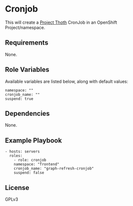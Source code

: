 # Cronjob
This will create a [Project Thoth](https://github.com/thoth-station) CronJob in an OpenShift Project/namespace.

## Requirements

None.

## Role Variables

Available variables are listed below, along with default values:

    namespace: ""
    cronjob_name: ""
    suspend: true

## Dependencies

None.

## Example Playbook

    - hosts: servers
      roles:
        - role: cronjob
        namespace: "frontend"
        cronjob_name: "graph-refresh-cronjob"
        suspend: false

## License

GPLv3

